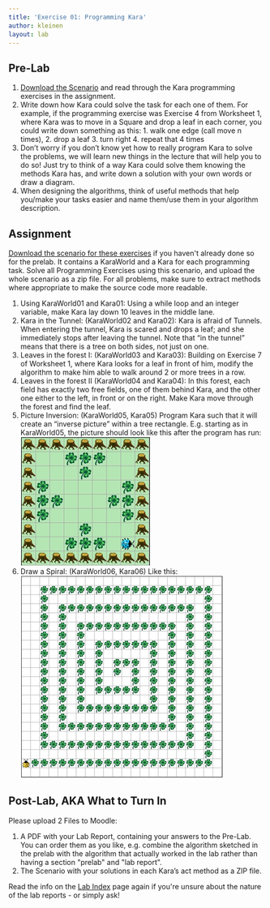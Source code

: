 ```yaml
---
title: 'Exercise 01: Programming Kara'
author: kleinen
layout: lab
---
```

## Pre-Lab

1.    [Download the Scenario][1] and read through the Kara programming exercises in the assignment.
2.   Write down how Kara could solve the task for each one of them. For example, if the programming exercise was Exercise 4 from Worksheet 1, where Kara was to move in a Square and drop a leaf in each corner, you could write down something as this:
         1.  walk one edge (call move n times),
         2.  drop a leaf
         3.  turn right
         4.  repeat that 4 times
3.   Don&#8217;t worry if you don&#8217;t know yet how to really program Kara to solve the problems, we will learn new things in the lecture that will help you to do so! Just try to think of a way Kara could solve them knowing the methods Kara has, and write down a solution with your own words or draw a diagram.
4.   When designing the algorithms, think of useful methods that help you/make your tasks easier and name them/use them in your algorithm description.

## Assignment

[Download the scenario for these exercises][1] if you haven't already done so for the prelab. It contains a KaraWorld and a Kara for each programming task. Solve all Programming Exercises using this scenario, and upload the whole scenario as a zip file. For all problems, make sure to extract methods where appropriate to make the source code more readable.

1.  Using KaraWorld01 and Kara01: Using a while loop and an integer variable, make Kara lay down 10 leaves in the middle lane.
2.  Kara in the Tunnel: (KaraWorld02 and Kara02): Kara is afraid of Tunnels. When entering the tunnel, Kara is scared and drops a leaf; and she immediately stops after leaving the tunnel. Note that &#8220;in the tunnel&#8221; means that there is a tree on both sides, not just on one.
3.  Leaves in the forest I: (KaraWorld03 and Kara03): Building on Exercise 7 of Worksheet 1, where Kara looks for a leaf in front of him, modify the algorithm to make him able to walk around 2 or more trees in a row.
4.  Leaves in the forest II (KaraWorld04 and Kara04): In this forest, each field has exactly two free fields, one of them behind Kara, and the other one either to the left, in front or on the right. Make Kara move through the forest and find the leaf.
5.  Picture Inversion: (KaraWorld05, Kara05) Program Kara such that it will create an &#8220;inverse picture&#8221; within a tree rectangle. E.g. starting as in KaraWorld05, the picture should look like this after the program has run:
![kara inverted](images/kara-exercise01-inverted.jpg)
6.  Draw a Spiral: (KaraWorld06, Kara06) Like this: ![spiral](images/kara-exercise01-spiral.jpg)

## Post-Lab, AKA What to Turn In

Please upload 2 Files to Moodle:

1.  A PDF with your Lab Report, containing your answers to the Pre-Lab. You can order them as you like, e.g.
    combine the algorithm sketched in the prelab with the algorithm that actually worked in the lab rather than having a section "prelab" and "lab report".
2.  The Scenario with your solutions in each Kara&#8217;s act method as a ZIP file.

Read the info on the [Lab Index](index.html) page again if you're unsure about the nature of the lab reports - or simply ask!

 [1]: https://github.com/htw-imi-info1/kara-exercise01
